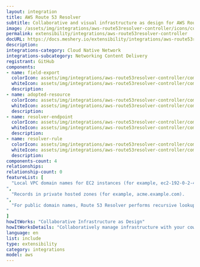 ```yaml
---
layout: integration
title: AWS Route 53 Resolver
subtitle: Collaborative and visual infrastructure as design for AWS Route 53 Resolver
image: /assets/img/integrations/aws-route53resolver-controller/icons/color/aws-route53resolver-controller-color.svg
permalink: extensibility/integrations/aws-route53resolver-controller
docURL: https://docs.meshery.io/extensibility/integrations/aws-route53resolver-controller
description: 
integrations-category: Cloud Native Network
integrations-subcategory: Networking Content Delivery
registrant: GitHub
components: 
- name: field-export
  colorIcon: assets/img/integrations/aws-route53resolver-controller/components/field-export/icons/color/field-export-color.svg
  whiteIcon: assets/img/integrations/aws-route53resolver-controller/components/field-export/icons/white/field-export-white.svg
  description: 
- name: adopted-resource
  colorIcon: assets/img/integrations/aws-route53resolver-controller/components/adopted-resource/icons/color/adopted-resource-color.svg
  whiteIcon: assets/img/integrations/aws-route53resolver-controller/components/adopted-resource/icons/white/adopted-resource-white.svg
  description: 
- name: resolver-endpoint
  colorIcon: assets/img/integrations/aws-route53resolver-controller/components/resolver-endpoint/icons/color/resolver-endpoint-color.svg
  whiteIcon: assets/img/integrations/aws-route53resolver-controller/components/resolver-endpoint/icons/white/resolver-endpoint-white.svg
  description: 
- name: resolver-rule
  colorIcon: assets/img/integrations/aws-route53resolver-controller/components/resolver-rule/icons/color/resolver-rule-color.svg
  whiteIcon: assets/img/integrations/aws-route53resolver-controller/components/resolver-rule/icons/white/resolver-rule-white.svg
  description: 
components-count: 4
relationships: 
relationship-count: 0
featureList: [
  "Local VPC domain names for EC2 instances (for example, ec2-192-0-2-44.compute-1.amazonaws.com).
",
  "Records in private hosted zones (for example, acme.example.com).
",
  "For public domain names, Route 53 Resolver performs recursive lookups against public name servers on the internet.
"
]
howItWorks: "Collaborative Infrastructure as Design"
howItWorksDetails: "Collaboratively manage infrastructure with your coworkers synchronously sharing the same designs."
language: en
list: include
type: extensibility
category: integrations
model: aws
---
```

